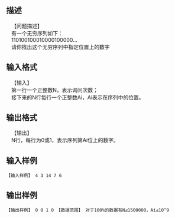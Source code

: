 ## 描述

<div style="text-indent: 10.5pt">【问题描述】</div> <div style="text-indent: 10.5pt">有一个无穷序列如下：</div> <div style="text-indent: 10.5pt">110100100010000100000…</div> <div style="text-indent: 10.5pt">请你找出这个无穷序列中指定位置上的数字</div>

## 输入格式

<div style="text-indent: 10.5pt">【输入】</div> <div style="text-indent: 10.5pt">第一行一个正整数N，表示询问次数；</div> <div style="text-indent: 10.5pt">接下来的N行每行一个正整数Ai，Ai表示在序列中的位置。</div> <p></p>

## 输出格式

<div style="text-indent: 10.5pt">【输出】</div> <div style="text-indent: 10.5pt">N行，每行为0或1，表示序列第Ai位上的数字。</div>

## 输入样例

```plaintext
【输入样例】 4 3 14 7 6 
```

## 输出样例

```plaintext
【输出样例】 0 0 1 0 【数据范围】 对于100%的数据有N≤1500000，Ai≤10^9 
```



 



 

